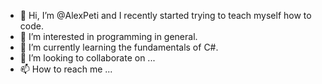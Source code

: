 - 👋 Hi, I’m @AlexPeti and I recently started trying to teach myself how to code.
- 👀 I’m interested in programming in general.
- 🌱 I’m currently learning the fundamentals of C#.
- 💞️ I’m looking to collaborate on ...
- 📫 How to reach me ...

<!---
AlexPeti/AlexPeti is a ✨ special ✨ repository because its `README.md` (this file) appears on your GitHub profile.
You can click the Preview link to take a look at your changes.
--->
